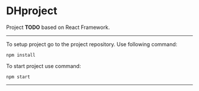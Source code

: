 # DHproject


Project <b>TODO</b> based on React Framework.
___
To setup project go to the project repository.
Use following command:

```
npm install
```
To start project use command:

```
npm start
```
___

